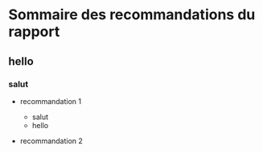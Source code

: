 # Sommaire des recommandations du rapport

## hello

### salut


- recommandation 1
    * salut
    * hello

- recommandation 2

